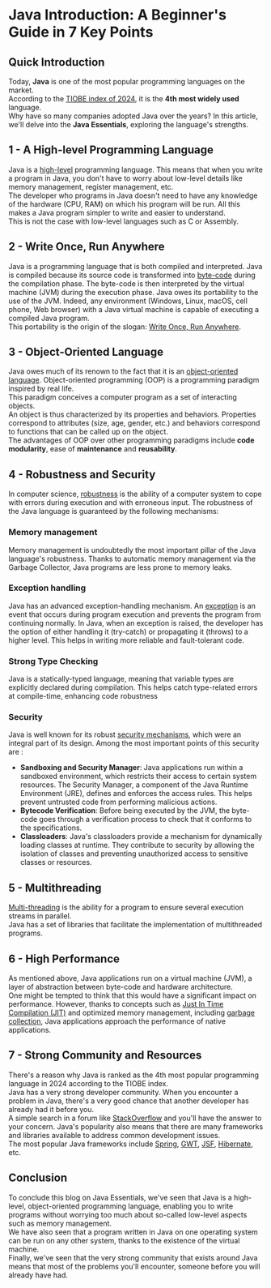 Java Introduction: A Beginner's Guide in 7 Key Points
======================================================
## Quick Introduction
Today, **Java** is one of the most popular programming languages on the market.  
According to the [TIOBE index of 2024](https://www.tiobe.com/tiobe-index/), it is the **4th most widely used** language.  
Why have so many companies adopted Java over the years? In this article, we'll delve into the **Java Essentials**, exploring the language's strengths.

## 1 - A High-level Programming Language
Java is a [high-level](https://en.wikipedia.org/wiki/High-level_programming_language) programming language. This means that when you write a program in Java, you don't have to worry about low-level details like memory management, register management, etc.  
The developer who programs in Java doesn't need to have any knowledge of the hardware (CPU, RAM) on which his program will be run. All this makes a Java program simpler to write and easier to understand.  
This is not the case with low-level languages such as C or Assembly.

## 2 - Write Once, Run Anywhere
Java is a programming language that is both compiled and interpreted.
Java is compiled because its source code is transformed into [byte-code](https://en.wikipedia.org/wiki/Java_bytecode) during the compilation phase.
The byte-code is then interpreted by the virtual machine (JVM) during the execution phase.
Java owes its portability to the use of the JVM. Indeed, any environment (Windows, Linux, macOS, cell phone, Web browser) with a Java virtual machine is capable of executing a compiled Java program.  
This portability is the origin of the slogan: [Write Once, Run Anywhere](https://en.wikipedia.org/wiki/Write_once,_run_anywhere).

## 3 - Object-Oriented Language
Java owes much of its renown to the fact that it is an [object-oriented language](https://en.wikipedia.org/wiki/Object-oriented_programming). Object-oriented programming (OOP) is a programming paradigm inspired by real life.  
This paradigm conceives a computer program as a set of interacting objects.  
An object is thus characterized by its properties and behaviors. Properties correspond to attributes (size, age, gender, etc.) and behaviors correspond to functions that can be called up on the object.  
The advantages of OOP over other programming paradigms include **code modularity**, ease of **maintenance** and **reusability**.

## 4 - Robustness and Security
In computer science, [robustness](https://en.wikipedia.org/wiki/Robustness_(computer_science)) is the ability of a computer system to cope with errors during execution and with erroneous input.
The robustness of the Java language is guaranteed by the following mechanisms:
### Memory management
Memory management is undoubtedly the most important pillar of the Java language's robustness. Thanks to automatic memory management via the Garbage Collector, Java programs are less prone to memory leaks.
### Exception handling
Java has an advanced exception-handling mechanism. An [exception](https://en.wikipedia.org/wiki/Garbage_collection_(computer_science)) is an event that occurs during program execution and prevents the program from continuing normally.
In Java, when an exception is raised, the developer has the option of either handling it (try-catch) or propagating it (throws) to a higher level. This helps in writing more reliable and fault-tolerant code.
### Strong Type Checking
Java is a statically-typed language, meaning that variable types are explicitly declared during compilation. This helps catch type-related errors at compile-time, enhancing code robustness
### Security
Java is well known for its robust [security mechanisms](https://www.oracle.com/java/technologies/security-in-java.html#:~:text=The%20bytecode%20verifier%20acts%20as,has%20passed%20the%20verifier's%20tests.), which were an integral part of its design.
Among the most important points of this security are :
- **Sandboxing and Security Manager**: Java applications run within a sandboxed environment, which restricts their access to certain system resources. The Security Manager, a component of the Java Runtime Environment (JRE), defines and enforces the access rules. This helps prevent untrusted code from performing malicious actions.
- **Bytecode Verification**: Before being executed by the JVM, the byte-code goes through a verification process to check that it conforms to the specifications.
- **Classloaders**: Java's classloaders provide a mechanism for dynamically loading classes at runtime. They contribute to security by allowing the isolation of classes and preventing unauthorized access to sensitive classes or resources.

## 5 - Multithreading
[Multi-threading](https://en.wikipedia.org/wiki/Multithreading_(computer_architecture)#:~:text=In%20computer%20architecture%2C%20multithreading%20is,This%20approach%20differs%20from%20multiprocessing.) is the ability for a program to ensure several execution streams in parallel.  
Java has a set of libraries that facilitate the implementation of multithreaded programs.

## 6 - High Performance
As mentioned above, Java applications run on a virtual machine (JVM), a layer of abstraction between byte-code and hardware architecture.  
One might be tempted to think that this would have a significant impact on performance.
However, thanks to concepts such as [Just In Time Compilation (JIT)](https://en.wikipedia.org/wiki/Just-in-time_compilation) and optimized memory management, including [garbage collection](https://en.wikipedia.org/wiki/Garbage_collection_(computer_science)), Java applications approach the performance of native applications.

## 7 - Strong Community and Resources
There's a reason why Java is ranked as the 4th most popular programming language in 2024 according to the TIOBE index.  
Java has a very strong developer community. When you encounter a problem in Java, there's a very good chance that another developer has already had it before you.  
A simple search in a forum like [StackOverflow](https://stackoverflow.com/questions) and you'll have the answer to your concern. Java's popularity also means that there are many frameworks and libraries available to address common development issues.  
The most popular Java frameworks include [Spring](https://spring.io/), [GWT](https://www.gwtproject.org/), [JSF](https://en.wikipedia.org/wiki/Jakarta_Server_Faces), [Hibernate](https://hibernate.org/), etc.


## Conclusion
To conclude this blog on Java Essentials, we've seen that Java is a high-level, object-oriented programming language, enabling you to write programs without worrying too much about so-called low-level aspects such as memory management.  
We have also seen that a program written in Java on one operating system can be run on any other system, thanks to the existence of the virtual machine.  
Finally, we've seen that the very strong community that exists around Java means that most of the problems you'll encounter, someone before you will already have had.